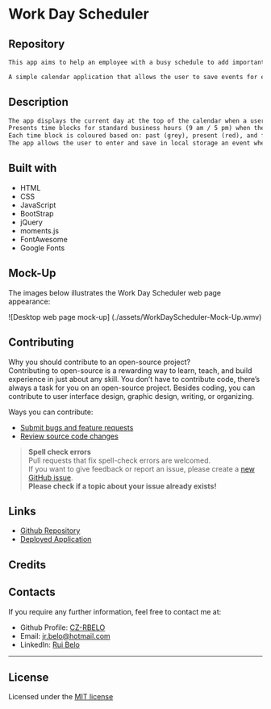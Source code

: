 # Work Day Scheduler


## Repository

```md
This app aims to help an employee with a busy schedule to add important events to a daily planner so that he can manage his time efficiently.    

A simple calendar application that allows the user to save events for each working hour of the day (9 am / 5 pm). This app will run in the browser and feature dynamically updated HTML and CSS powered by jQuery.
```

## Description    

```md
The app displays the current day at the top of the calendar when a user opens the planner.
Presents time blocks for standard business hours (9 am / 5 pm) when the user scrolls down.
Each time block is coloured based on: past (grey), present (red), and future (green) when the time block is viewed and persist events between refreshes of a page.
The app allows the user to enter and save in local storage an event when they click a time block.
```

## Built with

* HTML
* CSS
* JavaScript
* BootStrap
* jQuery
* moments.js
* FontAwesome
* Google Fonts


## Mock-Up

The images below illustrates the Work Day Scheduler web page appearance:    

![Desktop web page mock-up] (./assets/WorkDayScheduler-Mock-Up.wmv)

## Contributing

Why you should contribute to an open-source project?  
Contributing to open-source is a rewarding way to learn, teach, and build experience in just about any skill.
You don’t have to contribute code, there’s always a task for you on an open-source project.
Besides coding, you can contribute to user interface design, graphic design, writing, or organizing.

Ways you can contribute:

* [Submit bugs and feature requests](https://github.com/CZ-RBelo/WorkDayScheduler/issues)
* [Review source code changes](https://github.com/CZ-RBelo/WorkDayScheduler/pulls)

> **Spell check errors**  
>Pull requests that fix spell-check errors are welcomed.  
>If you want to give feedback or report an issue, please create a [new GitHub issue](https://github.com/CZ-RBelo/WorkDayScheduler/issues/new).  
>**Please check if a topic about your issue already exists!**

## Links

* [Github Repository](https://github.com/CZ-RBelo/WorkDayScheduler)
* [Deployed Application](https://cz-rbelo.github.io/WorkDayScheduler)

## Credits



## Contacts

If you require any further information, feel free to contact me at:
 
* Github Profile: [CZ-RBELO](https://github.com/CZ-RBelo/)  
* Email: [jr.belo@hotmail.com](mailto:jr.belo@hotmail.com)
* LinkedIn: [Rui Belo](https://linkedin.com/in/ruibelo)

---
## License
Licensed under the [MIT license](/LICENSE)

